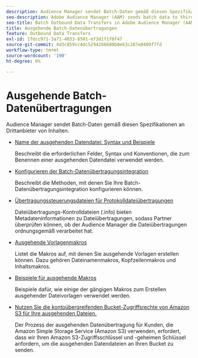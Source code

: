 ```yaml
---
description: Audience Manager sendet Batch-Daten gemäß diesen Spezifikationen an Drittanbieter von Inhalten.
seo-description: Adobe Audience Manager (AAM) sends batch data to third-party content providers according to these specifications.
seo-title: Batch Outbound Data Transfers in Adobe Audience Manager (AAM)
title: Ausgehende Batch-Datenübertragungen
feature: Outbound Data Transfers
exl-id: 1fdcc971-3a71-4033-8501-ef3d1f1f0f47
source-git-commit: 4d3c859cc4dc5294286680b0e63c287e0409f7fd
workflow-type: tm+mt
source-wordcount: '190'
ht-degree: 0%

---
```


# Ausgehende Batch-Datenübertragungen

Audience Manager sendet Batch-Daten gemäß diesen Spezifikationen an Drittanbieter von Inhalten.

* [Name der ausgehenden Datendatei: Syntax und Beispiele](/help/using/integration/receiving-audience-data/batch-outbound-transfers/outbound-file-name-contents.md)

  Beschreibt die erforderlichen Felder, Syntax und Konventionen, die zum Benennen einer ausgehenden Datendatei verwendet werden.

* [Konfigurieren der Batch-Datenübertragungsintegration](batch-server-configuration.md)

  Beschreibt die Methoden, mit denen Sie Ihre Batch-Datenübertragungsintegration konfigurieren können.

* [Übertragungssteuerungsdateien für Protokolldateiübertragungen](/help/using/integration/receiving-audience-data/batch-outbound-transfers/transfer-control-files.md)

  Dateiübertragungs-Kontrolldateien (.info) bieten Metadateninformationen zu Dateiübertragungen, sodass Partner überprüfen können, ob der Audience Manager die Dateiübertragungen ordnungsgemäß verarbeitet hat.

* [Ausgehende Vorlagenmakros](/help/using/integration/receiving-audience-data/batch-outbound-transfers/outbound-template-macros.md)

  Listet die Makros auf, mit denen Sie ausgehende Vorlagen erstellen können. Dazu gehören Dateinamenmakros, Kopfzeilenmakros und Inhaltsmakros.

* [Beispiele für ausgehende Makros](/help/using/integration/receiving-audience-data/batch-outbound-transfers/outbound-macro-examples.md)

  Beispiele dafür, wie einige der gängigen Makros zum Erstellen ausgehender Dateivorlagen verwendet werden.

* [Nutzen Sie die kontoübergreifenden Bucket-Zugriffsrechte von Amazon S3 für Ihre ausgehenden Dateien.](/help/using/integration/receiving-audience-data/batch-outbound-transfers/authorize-s3-cross-bucket.md)

  Der Prozess der ausgehenden Datenübertragung für Kunden, die Amazon Simple Storage Service (Amazon S3) verwenden, erfordert, dass wir Ihren Amazon S3-Zugriffsschlüssel und -geheimen Schlüssel anfordern, um die ausgehenden Datendateien an Ihren Bucket zu senden.
